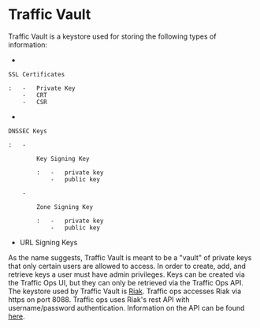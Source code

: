 Traffic Vault
=============

Traffic Vault is a keystore used for storing the following types of
information:

-   

    SSL Certificates

    :   -   Private Key
        -   CRT
        -   CSR

-   

    DNSSEC Keys

    :   -   

            Key Signing Key

            :   -   private key
                -   public key

        -   

            Zone Signing Key

            :   -   private key
                -   public key

-   URL Signing Keys

As the name suggests, Traffic Vault is meant to be a "vault" of private
keys that only certain users are allowed to access. In order to create,
add, and retrieve keys a user must have admin privileges. Keys can be
created via the Traffic Ops UI, but they can only be retrieved via the
Traffic Ops API. The keystore used by Traffic Vault is
[Riak](http://basho.com/riak/). Traffic ops accesses Riak via https on
port 8088. Traffic ops uses Riak's rest API with username/password
authentication. Information on the API can be found
[here](http://docs.basho.com/riak/latest/dev/references/http/).
